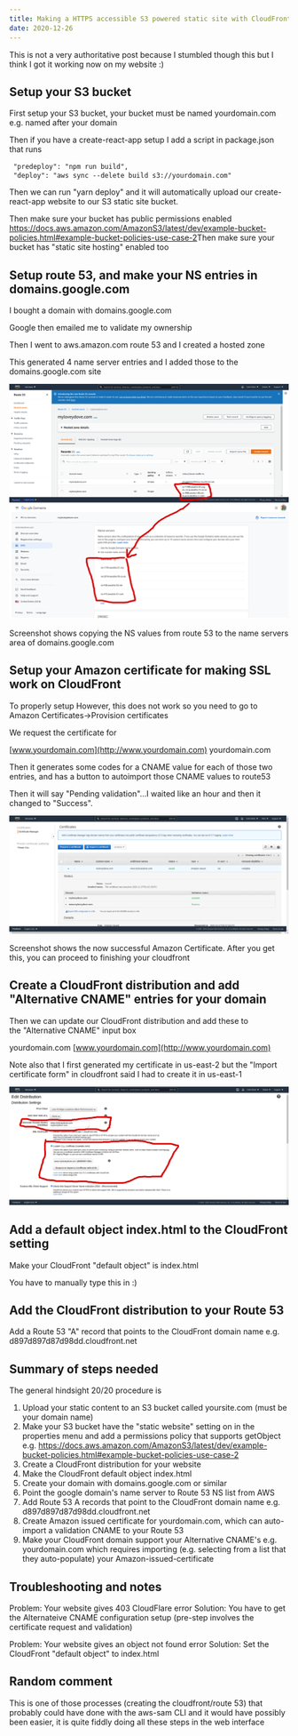```yaml
---
title: Making a HTTPS accessible S3 powered static site with CloudFront+route 53
date: 2020-12-26
---
```


This is not a very authoritative post because I stumbled though this but
I think I got it working now on my website :)

## Setup your S3 bucket

First setup your S3 bucket, your bucket must be named yourdomain.com
e.g. named after your domain

Then if you have a create-react-app setup I add a script in package.json
that runs

```
 "predeploy": "npm run build",
 "deploy": "aws sync --delete build s3://yourdomain.com"
```

Then we can run "yarn deploy" and it will automatically upload our
create-react-app website to our S3 static site bucket.

Then make sure your bucket has public permissions enabled
<https://docs.aws.amazon.com/AmazonS3/latest/dev/example-bucket-policies.html#example-bucket-policies-use-case-2>Then
make sure your bucket has "static site hosting" enabled too

## Setup route 53, and make your NS entries in domains.google.com

I bought a domain with domains.google.com

Google then emailed me to validate my ownership

Then I went to aws.amazon.com route 53 and I created a hosted zone

This generated 4 name server entries and I added those to the
domains.google.com site

![](/media/638618421776515072_0.png)

Screenshot shows copying the NS values from route 53 to the name servers
area of domains.google.com

## Setup your Amazon certificate for making SSL work on CloudFront

To properly setup However, this does not work so you need to go to
Amazon Certificates->Provision certificates

We request the certificate for

[www.yourdomain.com](http://www.yourdomain.com)
yourdomain.com

Then it generates some codes for a CNAME value for each of those two
entries, and has a button to autoimport those CNAME values to route53

Then it will say "Pending validation"...I waited like an hour and then
it changed to "Success".

![](/media/638618421776515072_1.png)

Screenshot shows the now successful Amazon Certificate. After you get
this, you can proceed to finishing your cloudfront

## Create a CloudFront distribution and add "Alternative CNAME" entries for your domain

Then we can update our CloudFront distribution and add these to
the "Alternative CNAME" input box

yourdomain.com
[www.yourdomain.com](http://www.yourdomain.com)

Note also that I first generated my certificate in us-east-2 but the
"Import certificate form" in cloudfront said I had to create it in
us-east-1

![](/media/638618421776515072_2.png)

## Add a default object index.html to the CloudFront setting

Make your CloudFront "default object" is index.html

You have to manually type this in :)

## Add the CloudFront distribution to your Route 53

Add a Route 53 "A" record that points to the CloudFront domain name e.g.
d897d897d87d98dd.cloudfront.net

## Summary of steps needed

The general hindsight 20/20 procedure is

1.  Upload your static content to an S3 bucket called yoursite.com (must
    be your domain name)
2.  Make your S3 bucket have the "static website" setting on in the
    properties menu and add a permissions policy that supports getObject
    e.g. <https://docs.aws.amazon.com/AmazonS3/latest/dev/example-bucket-policies.html#example-bucket-policies-use-case-2>
3.  Create a CloudFront distribution for your website
4.  Make the CloudFront default object index.html
5.  Create your domain with domains.google.com or similar
6.  Point the google domain's name server to Route 53 NS list from AWS
7.  Add Route 53 A records that point to the CloudFront domain name e.g.
    d897d897d87d98dd.cloudfront.net
8.  Create Amazon issued certificate for yourdomain.com, which can
    auto-import a validation CNAME to your Route 53
9.  Make your CloudFront domain support your Alternative CNAME's e.g.
    yourdomain.com which requires importing (e.g. selecting from a list
    that they auto-populate) your Amazon-issued-certificate

## Troubleshooting and notes

Problem: Your website gives 403 CloudFlare error
Solution: You have to get the Alternateive CNAME configuration setup
(pre-step involves the certificate request and validation)

Problem: Your website gives an object not found error
Solution: Set the CloudFront "default object" to index.html

## Random comment

This is one of those processes (creating the cloudfront/route 53) that
probably could have done with the aws-sam CLI and it would have possibly
been easier, it is quite fiddly doing all these steps in the web
interface
